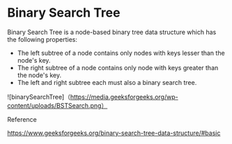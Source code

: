 # Binary Search Tree

Binary Search Tree is a node-based binary tree data structure which has the following properties:

* The left subtree of a node contains only nodes with keys lesser than the node's key.
* The right subtree of a node contains only node with keys greater than the node's key.
* The left and right subtree each must also a binary search tree.

![binarySearchTree]（https://media.geeksforgeeks.org/wp-content/uploads/BSTSearch.png）

Reference

https://www.geeksforgeeks.org/binary-search-tree-data-structure/#basic